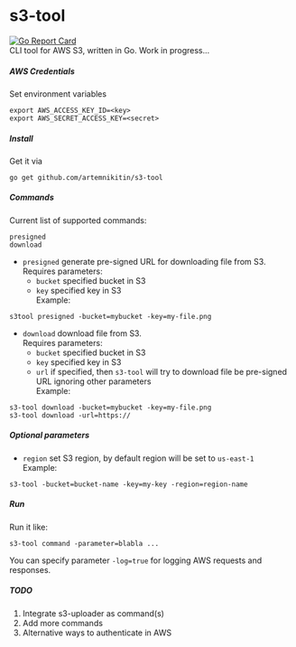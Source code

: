 # s3-tool
[![Go Report Card](https://goreportcard.com/badge/github.com/artemnikitin/s3-tool)](https://goreportcard.com/report/github.com/artemnikitin/s3-tool)    
CLI tool for AWS S3, written in Go. Work in progress...

##### AWS Credentials

Set environment variables     
```
export AWS_ACCESS_KEY_ID=<key>       
export AWS_SECRET_ACCESS_KEY=<secret>
```     

##### Install
Get it via    
``` 
go get github.com/artemnikitin/s3-tool 
``` 

##### Commands
Current list of supported commands:
```
presigned
download
```

- ```presigned``` generate pre-signed URL for downloading file from S3.   
Requires parameters:
    - ```bucket``` specified bucket in S3
    - ```key``` specified key in S3      
Example:   
```
s3tool presigned -bucket=mybucket -key=my-file.png
```

- ```download``` download file from S3.   
Requires parameters:
    - ```bucket``` specified bucket in S3
    - ```key``` specified key in S3  
    - ```url``` if specified, then ```s3-tool``` will try to download file be pre-signed URL ignoring other parameters   
Example:   
```
s3-tool download -bucket=mybucket -key=my-file.png    
s3-tool download -url=https://
```

##### Optional parameters
- ```region``` set S3 region, by default region will be set to ```us-east-1```       
Example:    
``` 
s3-tool -bucket=bucket-name -key=my-key -region=region-name 
```    

##### Run
Run it like:   
```
s3-tool command -parameter=blabla ...
```

You can specify parameter ```-log=true``` for logging AWS requests and responses.

##### TODO  
1. Integrate s3-uploader as command(s)
2. Add more commands
3. Alternative ways to authenticate in AWS
